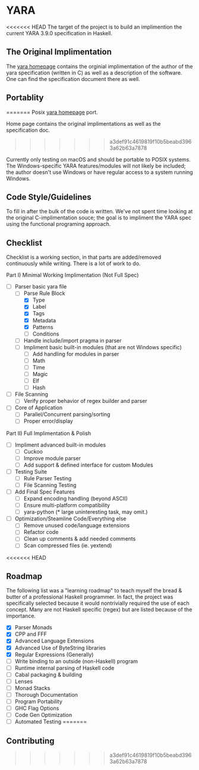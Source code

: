 # YARA

<<<<<<< HEAD
The target of the project is to build an implimention the current YARA 3.9.0 specification in Haskell.

## The Original Implimentation

The [yara homepage](https://virustotal.github.io/yara/) contains the orginial implimentation of the author of the yara specification (written in C) as well as a description of the software. One can find the specification document there as well.

## Portablity
=======
Posix [yara homepage](https://virustotal.github.io/yara/) port. 

Home page contains the original implimentations as well as the specification doc. 

>>>>>>> a3def91c4619819f10b5beabd3963a62b63a7878

Currently only testing on macOS and should be portable to POSIX systems. The Windows-specific YARA features/modules will not likely be included; the author doesn't use Windows or have regular access to a system running Windows.

## Code Style/Guidelines

To fill in after the bulk of the code is written. We've not spent time looking at the original C-implimentation souce; the goal is to impliment the YARA spec using the functional programing approach.

## Checklist

Checklist is a working section, in that parts are added/removed continuously while writing. There is a lot of work to do.

Part I) Minimal Working Implimentation (Not Full Spec)
- [ ] Parser basic yara file
  - [ ] Parse Rule Block
    - [X] Type
    - [x] Label
    - [X] Tags
    - [X] Metadata
    - [X] Patterns
    - [ ] Conditions
  - [ ] Handle include/import pragma in parser
  - [ ] Impliment basic built-in modules (that are not Windows specific)
    - [ ] Add handling for modules in parser
    - [ ] Math
    - [ ] Time
    - [ ] Magic
    - [ ] Elf
    - [ ] Hash
- [ ] File Scanning
  - [ ] Verify proper behavior of regex builder and parser
- [ ] Core of Application
  - [ ] Parallel/Concurrent parsing/sorting
  - [ ] Proper error/display

Part II) Full Implimentation & Polish
- [ ] Impliment advanced built-in modules
  - [ ] Cuckoo
  - [ ] Improve module parser
  - [ ] Add support & defined interface for custom Modules
- [ ] Testing Suite
  - [ ] Rule Parser Testing
  - [ ] File Scanning Testing
- [ ] Add Final Spec Features
  - [ ] Expand encoding handling (beyond ASCII)
  - [ ] Ensure multi-platform compatibility
  - [ ] yara-python (* large uninteresting task, may omit.)
- [ ] Optimization/Steamline Code/Everything else
  - [ ] Remove unused code/language extensions
  - [ ] Refactor code
  - [ ] Clean up comments & add needed comments
  - [ ] Scan compressed files (ie. yextend)

<<<<<<< HEAD
## Roadmap

The following list was a "learning roadmap" to teach myself the bread & butter of a professional Haskell programmer. In fact, the project was specifically selected because it would nontrivially required the use of each concept. Many are not Haskell specific (regex) but are listed because of the importance.

- [x] Parser Monads
- [x] CPP and FFF
- [x] Advanced Language Extensions
- [x] Advanced Use of ByteString libraries
- [x] Regular Expressions (Generally)
- [ ] Write binding to an outside (non-Haskell) program
- [ ] Runtime internal parsing of Haskell code
- [ ] Cabal packaging & building
- [ ] Lenses
- [ ] Monad Stacks
- [ ] Thorough Documentation
- [ ] Program Portability
- [ ] GHC Flag Options
- [ ] Code Gen Optimization
- [ ] Automated Testing
=======
## Contributing
>>>>>>> a3def91c4619819f10b5beabd3963a62b63a7878
